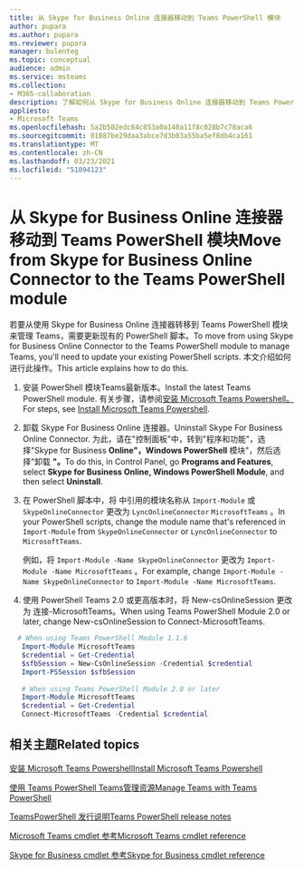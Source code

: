 ```yaml
---
title: 从 Skype for Business Online 连接器移动到 Teams PowerShell 模块
author: pupara
ms.author: pupara
ms.reviewer: pupara
manager: bulenteg
ms.topic: conceptual
audience: admin
ms.service: msteams
ms.collection:
- M365-collaboration
description: 了解如何从 Skype for Business Online 连接器移动到 Teams PowerShell 模块以管理Teams。
appliesto:
- Microsoft Teams
ms.openlocfilehash: 5a2b502edc84c853a0a140a11f8c028b7c78aca6
ms.sourcegitcommit: 01087be29daa3abce7d3b03a55ba5ef8db4ca161
ms.translationtype: MT
ms.contentlocale: zh-CN
ms.lasthandoff: 03/23/2021
ms.locfileid: "51094123"
---
```

# <a name="move-from-skype-for-business-online-connector-to-the-teams-powershell-module"></a><span data-ttu-id="ad529-103">从 Skype for Business Online 连接器移动到 Teams PowerShell 模块</span><span class="sxs-lookup"><span data-stu-id="ad529-103">Move from Skype for Business Online Connector to the Teams PowerShell module</span></span>

<span data-ttu-id="ad529-104">若要从使用 Skype for Business Online 连接器转移到 Teams PowerShell 模块来管理 Teams，需要更新现有的 PowerShell 脚本。</span><span class="sxs-lookup"><span data-stu-id="ad529-104">To move from using Skype for Business Online Connector to the Teams PowerShell module to manage Teams, you'll need to update your existing PowerShell scripts.</span></span> <span data-ttu-id="ad529-105">本文介绍如何进行此操作。</span><span class="sxs-lookup"><span data-stu-id="ad529-105">This article explains how to do this.</span></span>

1. <span data-ttu-id="ad529-106">安装 PowerShell 模块Teams最新版本。</span><span class="sxs-lookup"><span data-stu-id="ad529-106">Install the latest Teams PowerShell module.</span></span> <span data-ttu-id="ad529-107">有关步骤，请参阅[安装 Microsoft Teams Powershell。](teams-powershell-install.md)</span><span class="sxs-lookup"><span data-stu-id="ad529-107">For steps, see [Install Microsoft Teams Powershell](teams-powershell-install.md).</span></span>
2. <span data-ttu-id="ad529-108">卸载 Skype For Business Online 连接器。</span><span class="sxs-lookup"><span data-stu-id="ad529-108">Uninstall Skype For Business Online Connector.</span></span> <span data-ttu-id="ad529-109">为此，请在"控制面板"中，转到"程序和功能"，选择"Skype for Business **Online"，Windows PowerShell** 模块"，然后选择"卸载 **"。**</span><span class="sxs-lookup"><span data-stu-id="ad529-109">To do this, in Control Panel, go **Programs and Features**, select **Skype for Business Online, Windows PowerShell Module**, and then select **Uninstall**.</span></span> 
3. <span data-ttu-id="ad529-110">在 PowerShell 脚本中，将 中引用的模块名称从 ```Import-Module``` 或 ```SkypeOnlineConnector``` 更改为 ```LyncOnlineConnector``` ```MicrosoftTeams``` 。</span><span class="sxs-lookup"><span data-stu-id="ad529-110">In your PowerShell scripts, change the module name that's referenced in ```Import-Module``` from ```SkypeOnlineConnector``` or ```LyncOnlineConnector``` to ```MicrosoftTeams```.</span></span>

    <span data-ttu-id="ad529-111">例如，将 ```Import-Module -Name SkypeOnlineConnector``` 更改为 ```Import-Module -Name MicrosoftTeams``` 。</span><span class="sxs-lookup"><span data-stu-id="ad529-111">For example, change ```Import-Module -Name SkypeOnlineConnector``` to ```Import-Module -Name MicrosoftTeams```.</span></span>
4. <span data-ttu-id="ad529-112">使用 PowerShell Teams 2.0 或更高版本时，将 New-csOnlineSession 更改为 连接-MicrosoftTeams。</span><span class="sxs-lookup"><span data-stu-id="ad529-112">When using Teams PowerShell Module 2.0 or later, change New-csOnlineSession to Connect-MicrosoftTeams.</span></span> 

```powershell
  # When using Teams PowerShell Module 1.1.6
   Import-Module MicrosoftTeams
   $credential = Get-Credential
   $sfbSession = New-CsOnlineSession -Credential $credential
   Import-PSSession $sfbSession
   
   # When using Teams PowerShell Module 2.0 or later
   Import-Module MicrosoftTeams
   $credential = Get-Credential
   Connect-MicrosoftTeams -Credential $credential
```

## <a name="related-topics"></a><span data-ttu-id="ad529-113">相关主题</span><span class="sxs-lookup"><span data-stu-id="ad529-113">Related topics</span></span>

[<span data-ttu-id="ad529-114">安装 Microsoft Teams Powershell</span><span class="sxs-lookup"><span data-stu-id="ad529-114">Install Microsoft Teams Powershell</span></span>](teams-powershell-install.md)

[<span data-ttu-id="ad529-115">使用 Teams PowerShell Teams管理资源</span><span class="sxs-lookup"><span data-stu-id="ad529-115">Manage Teams with Teams PowerShell</span></span>](teams-powershell-managing-teams.md)

[<span data-ttu-id="ad529-116">TeamsPowerShell 发行说明</span><span class="sxs-lookup"><span data-stu-id="ad529-116">Teams PowerShell release notes</span></span>](teams-powershell-release-notes.md)

[<span data-ttu-id="ad529-117">Microsoft Teams cmdlet 参考</span><span class="sxs-lookup"><span data-stu-id="ad529-117">Microsoft Teams cmdlet reference</span></span>](/powershell/teams/?view=teams-ps)

[<span data-ttu-id="ad529-118">Skype for Business cmdlet 参考</span><span class="sxs-lookup"><span data-stu-id="ad529-118">Skype for Business cmdlet reference</span></span>](/powershell/skype/intro?view=skype-ps)